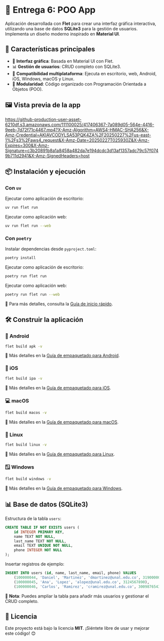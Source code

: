 # 🐍 Entrega 6: POO App

Aplicación desarrollada con **Flet** para crear una interfaz gráfica interactiva, utilizando una base de datos **SQLite3** para la gestión de usuarios. Implementa un diseño moderno inspirado en **Material UI**.

## 🚀 Características principales

- 🧱 **Interfaz gráfica**: Basada en Material UI con Flet.
- 📊 **Gestión de usuarios**: CRUD completo con SQLite3.
- 🔌 **Compatibilidad multiplataforma**: Ejecuta en escritorio, web, Android, iOS, Windows, macOS y Linux.
- 📂 **Modularidad**: Código organizado con Programación Orientada a Objetos (POO).

## 🖼️ Vista previa de la app
https://github-production-user-asset-6210df.s3.amazonaws.com/111100025/417406367-7a089d05-564e-4416-9eeb-7d72f71c4467.mp4?X-Amz-Algorithm=AWS4-HMAC-SHA256&X-Amz-Credential=AKIAVCODYLSA53PQK4ZA%2F20250227%2Fus-east-1%2Fs3%2Faws4_request&X-Amz-Date=20250227T025930Z&X-Amz-Expires=300&X-Amz-Signature=c3b20891b8a1a8458a482da7e194dcdc3d13af1357adc79c57f0749b711d2941&X-Amz-SignedHeaders=host


## 📦 Instalación y ejecución

### Con `uv`

Ejecutar como aplicación de escritorio:

```bash
uv run flet run
```

Ejecutar como aplicación web:

```bash
uv run flet run --web
```

### Con `poetry`

Instalar dependencias desde `pyproject.toml`:

```bash
poetry install
```

Ejecutar como aplicación de escritorio:

```bash
poetry run flet run
```

Ejecutar como aplicación web:

```bash
poetry run flet run --web
```

📘 Para más detalles, consulta la [Guía de inicio rápido](https://flet.dev/docs/getting-started/).

## 🛠️ Construir la aplicación

### 📱 Android

```bash
flet build apk -v
```

📘 Más detalles en la [Guía de empaquetado para Android](https://flet.dev/docs/publish/android/).

### 🍎 iOS

```bash
flet build ipa -v
```

📘 Más detalles en la [Guía de empaquetado para iOS](https://flet.dev/docs/publish/ios/).

### 💻 macOS

```bash
flet build macos -v
```

📘 Más detalles en la [Guía de empaquetado para macOS](https://flet.dev/docs/publish/macos/).

### 🐧 Linux

```bash
flet build linux -v
```

📘 Más detalles en la [Guía de empaquetado para Linux](https://flet.dev/docs/publish/linux/).

### 🪟 Windows

```bash
flet build windows -v
```

📘 Más detalles en la [Guía de empaquetado para Windows](https://flet.dev/docs/publish/windows/).

## 📊 Base de datos (SQLite3)

Estructura de la tabla `users`:

```sql
CREATE TABLE IF NOT EXISTS users (
    id INTEGER PRIMARY KEY,
    name TEXT NOT NULL,
    last_name TEXT NOT NULL,
    email TEXT UNIQUE NOT NULL,
    phone INTEGER NOT NULL
);
```

Insertar registros de ejemplo:

```sql
INSERT INTO users (id, name, last_name, email, phone) VALUES
    (100000044, 'Daniel', 'Martinez', 'dmartinez@unal.edu.co', 3190000000),
    (100000045, 'Ana', 'Lopez', 'alopez@unal.edu.co', 3124567890),
    (100000046, 'Carlos', 'Ramirez', 'cramirez@unal.edu.co', 3009876543);
```

📌 **Nota**: Puedes ampliar la tabla para añadir más usuarios y gestionar el CRUD completo.


## 📜 Licencia
Este proyecto está bajo la licencia **MIT**. ¡Siéntete libre de usar y mejorar este código! 😊

